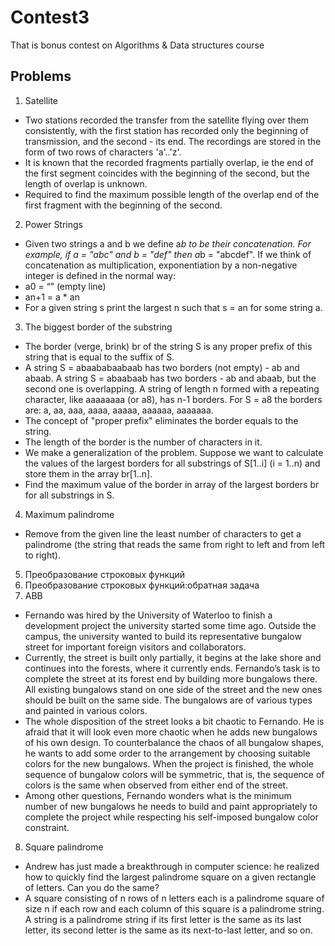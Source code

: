 # Contest3
That is bonus contest on Algorithms &amp; Data structures course

## Problems
1. Satellite
*  Two stations recorded the transfer from the satellite flying over them consistently, with the first station has recorded only the beginning of transmission, and the second - its end. The recordings are stored in the form of two rows of characters 'a'..'z'.
* It is known that the recorded fragments partially overlap, ie the end of the first segment coincides with the beginning of the second, but the length of overlap is unknown.
* Required to find the maximum possible length of the overlap end of the first fragment with the beginning of the second.
2. Power Strings
* Given two strings a and b we define a*b to be their concatenation.
  For example, if a = "abc" and b = "def" then a*b = "abcdef".
  If we think of concatenation as multiplication, exponentiation by a non-negative integer is defined in the normal way:
* a0 = “” (empty line)
* an+1 = a * an
* For a given string s print the largest n such that s = an for some string a. 
3. The biggest border of the substring
* The border (verge, brink) br of the string S is any proper prefix of this string that is equal to the suffix of S.
* A string S = abaababaabaab has two borders (not empty) - ab and abaab. A string S = abaabaab has two borders - ab and abaab, but the second one is overlapping. A string of length n formed with a repeating character, like aaaaaaaa (or a8), has n-1 borders. For S = a8 the borders are: a, aa, aaa, aaaa, aaaaa, aaaaaa, aaaaaaa.
* The concept of "proper prefix" eliminates the border equals to the string.
* The length of the border is the number of characters in it.
* We make a generalization of the problem. Suppose we want to calculate the values of the largest borders for all substrings of S[1..i] (i = 1..n) and store them in the array br[1..n].
* Find the maximum value of the border in array of the largest borders br for all substrings in S.
4. Maximum palindrome
* Remove from the given line the least number of characters to get a palindrome (the string that reads the same from right to left and from left to right).
5. Преобразование строковых функций
6. Преобразование строковых функций:обратная задача
7. ABB
* Fernando was hired by the University of Waterloo to finish a development project the university started some time ago. Outside the campus, the university wanted to build its representative bungalow street for important foreign visitors and collaborators.
* Currently, the street is built only partially, it begins at the lake shore and continues into the forests, where it currently ends. Fernando’s task is to complete the street at its forest end by building more bungalows there. All existing bungalows stand on one side of the street and the new ones should be built on the same side. The bungalows are of various types and painted in various colors.
* The whole disposition of the street looks a bit chaotic to Fernando. He is afraid that it will look even more chaotic when he adds new bungalows of his own design. To counterbalance the chaos of all bungalow shapes, he wants to add some order to the arrangement by choosing suitable colors for the new bungalows. When the project is finished, the whole sequence of bungalow colors will be symmetric, that is, the sequence of colors is the same when observed from either end of the street.
* Among other questions, Fernando wonders what is the minimum number of new bungalows he needs to build and paint appropriately to complete the project while respecting his self-imposed bungalow color constraint.
8. Square palindrome
* Andrew has just made a breakthrough in computer science: he realized how to quickly find the largest palindrome square on a given rectangle of letters. Can you do the same?
* A square consisting of n rows of n letters each is a palindrome square of size n if each row and each column of this square is a palindrome string. A string is a palindrome string if its first letter is the same as its last letter, its second letter is the same as its next-to-last letter, and so on.